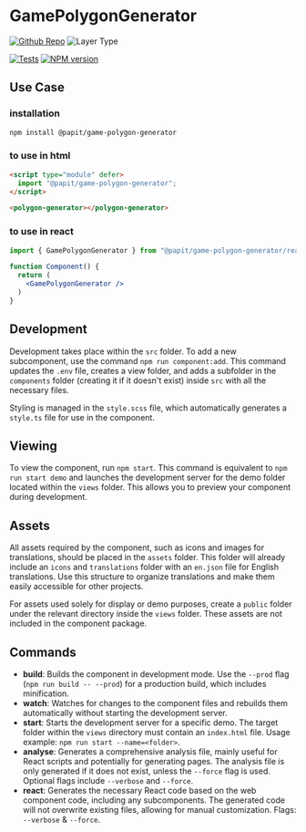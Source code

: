 # GamePolygonGenerator

[![Github Repo](https://img.shields.io/badge/Git-@papit/game-polygon-generator-blue?logo=github&link=https://github.com/onkelhoy/web-components/tree/main/packages/game/polygon-generator)](https://github.com/onkelhoy/web-components/tree/main/packages/game/polygon-generator)
![Layer Type](https://img.shields.io/badge/Layer_Type-game-orange)

[![Tests](https://github.com/onkelhoy/web-components/actions/workflows/pull-request.yml/badge.svg)](https://github.com/onkelhoy/web-components/actions/workflows/pull-request.yml)
[![NPM version](https://img.shields.io/npm/v/@papit/game-polygon-generator.svg?logo=npm)](https://www.npmjs.com/package/@papit/game-polygon-generator)

## Use Case

### installation

```bash
npm install @papit/game-polygon-generator
```

### to use in **html**

```html
<script type="module" defer>
  import "@papit/game-polygon-generator";
</script>

<polygon-generator></polygon-generator>
```

### to use in **react**

```jsx
import { GamePolygonGenerator } from "@papit/game-polygon-generator/react";

function Component() {
  return (
    <GamePolygonGenerator /> 
  )
}
```

## Development

Development takes place within the `src` folder. To add a new subcomponent, use the command `npm run component:add`. This command updates the `.env` file, creates a view folder, and adds a subfolder in the `components` folder (creating it if it doesn't exist) inside `src` with all the necessary files.

Styling is managed in the `style.scss` file, which automatically generates a `style.ts` file for use in the component.

## Viewing

To view the component, run `npm start`. This command is equivalent to `npm run start demo` and launches the development server for the demo folder located within the `views` folder. This allows you to preview your component during development.

## Assets

All assets required by the component, such as icons and images for translations, should be placed in the `assets` folder. This folder will already include an `icons` and `translations` folder with an `en.json` file for English translations. Use this structure to organize translations and make them easily accessible for other projects.

For assets used solely for display or demo purposes, create a `public` folder under the relevant directory inside the `views` folder. These assets are not included in the component package.

## Commands

- **build**: Builds the component in development mode. Use the `--prod` flag (`npm run build -- --prod`) for a production build, which includes minification.
- **watch**: Watches for changes to the component files and rebuilds them automatically without starting the development server.
- **start**: Starts the development server for a specific demo. The target folder within the `views` directory must contain an `index.html` file. Usage example: `npm run start --name=<folder>`.
- **analyse**: Generates a comprehensive analysis file, mainly useful for React scripts and potentially for generating pages. The analysis file is only generated if it does not exist, unless the `--force` flag is used. Optional flags include `--verbose` and `--force`.
- **react**: Generates the necessary React code based on the web component code, including any subcomponents. The generated code will not overwrite existing files, allowing for manual customization. Flags: `--verbose` & `--force`.
